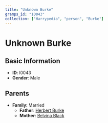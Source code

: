```yaml
---
title: "Unknown Burke"
gramps_id: "I0043"
collection: ["Harrypedia", "person", "Burke"]
---
```


# Unknown Burke

## Basic Information

- **ID**: I0043
- **Gender**: Male

## Parents

- **Family**: Married
  - **Father**: [Herbert Burke](//Burke/Herbert/)
  - **Mother**: [Belvina Black](//Black/Belvina/)

